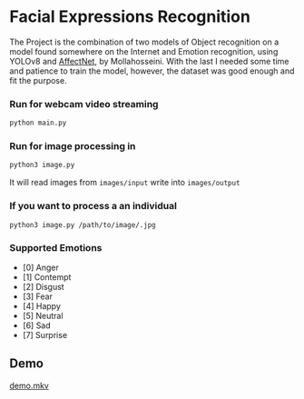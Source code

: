 # Facial Expressions Recognition
The Project is the combination of two models of Object recognition on a model found somewhere on the Internet and Emotion recognition, using YOLOv8 and [AffectNet](http://mohammadmahoor.com/affectnet/), by Mollahosseini. With the last I needed some time and patience to train the model, however, the dataset was good enough and fit the purpose.

### Run for webcam video streaming
```sh
python main.py
```

### Run for image processing in

```sh
python3 image.py 
```

It will read images from `images/input` write into `images/output`

### If you want to process a an individual

`python3 image.py /path/to/image/.jpg `

### Supported Emotions

- [0] Anger
- [1] Contempt
- [2] Disgust
- [3] Fear
- [4] Happy
- [5] Neutral
- [6] Sad
- [7] Surprise

## Demo

[demo.mkv](./docs/demo.mkv)

